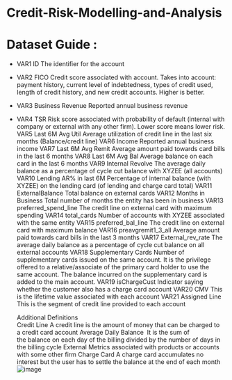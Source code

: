 # Credit-Risk-Modelling-and-Analysis

# Dataset Guide :
- VAR1	ID	The identifier for the account
- VAR2	FICO	Credit score associated with account. Takes into account: payment history, current level of indebtedness, types of credit used, length of credit history, and new credit accounts. Higher is better.
- VAR3	Business Revenue	Reported annual business revenue
- VAR4	TSR	Risk score associated with probability of default (internal with company or external with any other firm). Lower score means lower risk.
VAR5	Last 6M Avg Util	Average utilization of credit line in the last six months (Balance/credit line)
VAR6	Income	Reported annual business income
VAR7	Last 6M Avg Remit	Average amount paid towards card bills in the last 6 months
VAR8	Last 6M Avg Bal	Average balance on each card in the last 6 months
VAR9	Internal Revolve	The average daily balance as a percentage of cycle cut balance with XYZEE (all accounts)
VAR10	Lending AR% in last 6M	Percentage of internal balance (with XYZEE) on the lending card (of lending and charge card total)
VAR11	ExternalBalance	Total balance on external cards
VAR12	Months in Business	Total number of months the entity has been in business
VAR13	preferred_spend_line	The credit line on external card with maximum spending
VAR14	total_cards	Number of accounts with XYZEE associated with the same entity
VAR15	preferred_bal_line	The credit line on external card with maximum balance
VAR16	preavgremit1_3_all	Average amount paid towards card bills in the last 3 months
VAR17	External_rev_rate	The average daily balance as a percentage of cycle cut balance on all external accounts
VAR18	Supplementary Cards	Number of supplementary cards issued on the same account. It is the privilege offered to a relative/associate of the primary card holder to use the same account. The balance incurred on the supplementary card is added to the main account.
VAR19	isChargeCust	Indicator saying whether the customer also has a charge card account
VAR20	CMV	This is the lifetime value associated with each account
VAR21	Assigned Line	This is the segment of credit line provided to each account
		
	Additional Definitions	
	Credit Line	A credit line is the amount of money that can be charged to a credit card account
	Average Daily Balance	 It is the sum of the balance on each day of the billing divided by the number of days in the billing cycle
	External 	Metrics associated with products or accounts with some other firm
	Charge Card	A charge card accumulates no interest but the user has to settle the balance at the end of each month
![image](https://github.com/Shambhuraje446/Credit-Risk-Modelling-and-Analysis/assets/116808590/7b242a6f-b53b-47e7-926b-37dc6f05ab67)
